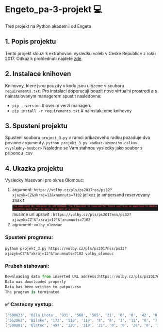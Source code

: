 # Engeto_pa-3-projekt 💻
Treti projekt na Python akademii od Engeta

## 1. Popis projektu
Tento projekt slouzi k extrahovani vysledku voleb v Ceske Republice z roku 2017.
Odkaz k prohlednuti najdete [zde](https://volby.cz/pls/ps2017nss/ps3?xjazyk=CZ).

## 2. Instalace knihoven
Knihovny, ktere jsou pouzity v kodu jsou ulozene v souboru `requirements.txt`. Pro instalaci doporucuji pouzit nove virtualni prostredi a s nainstalovanym managerem spustit nasledovne:
- `pip --version`                      # overim verzi manageru
- `pip install -r requirements.txt`    # nainstalujeme knihovny

## 3. Spusteni projektu
Spusteni souboru `project_3.py` v ramci prikazoveho radku pozaduje dva povinne argumenty.
`python projekt_3.py <odkaz-uzemniho-celku>  <vysledny-soubor>`
Nasledne se Vam stahnou vysledky jako soubor s priponou .csv

## 4. Ukazka projektu 
Vysledky hlasovani pro okres Olomouc:
1. argument: `https://volby.cz/pls/ps2017nss/ps32?xjazyk=CZ&xkraj=12&xnumnuts=7102`
jelikoz je ampersand reservovany znak ❗
![ampersand image](https://github.com/karelminarcik/election_webscraping/blob/master/img/ampersand.PNG)
musime url upravit : `https://volby.cz/pls/ps2017nss/ps32?xjazyk=CZ"&"xkraj=12"&"xnumnuts=7102`
2. agrument: `volby_olomouc`

### Spusteni programu: 
`python projekt_3.py https://volby.cz/pls/ps2017nss/ps32?xjazyk=CZ"&"xkraj=12"&"xnumnuts=7102 volby_olomouc`

### Prubeh stahovani:
```python
Downloading data from inserted URL address:https://volby.cz/pls/ps2017nss/ps32?xjazyk=CZ&xkraj=12&xnumnuts=7102  
Data was downloaded properly    
Data has been written to output.csv
The program is terminated
```

### ✅ Castecny vystup:
```python
['500623', 'Bílá Lhota', '931', '568', '565', '31', '0', '0', '42', '0', '20', '73', '4', '6', '6', '0', '5', '53', '2', '12', '164', '0', '0', '62', '0', '0', '3', '1', '81', '0']
['552062', 'Bílsko', '172', '119', '119', '8', '0', '1', '11', '0', '7', '3', '1', '1', '0', '1', '0', '12', '0', '1', '27', '0', '0', '25', '0', '0', '1', '0', '20', '0']
['500801', 'Blatec', '497', '320', '319', '21', '0', '0', '28', '0', '19', '26', '7', '1', '3', '0', '0', '25', '0', '7', '110', '0', '1', '26', '0', '1', '0', '0', '43', '1']
```

